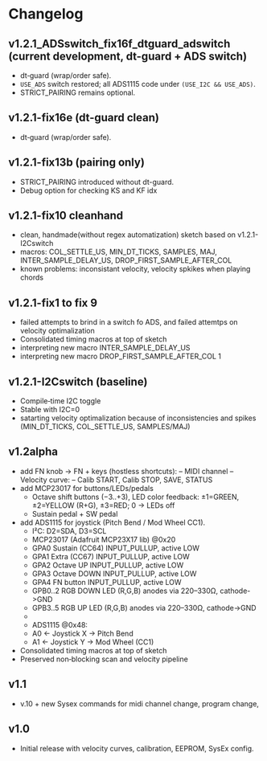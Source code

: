 # Changelog

## v1.2.1_ADSswitch_fix16f_dtguard_adswitch (current development, dt-guard + ADS switch)
- dt‑guard (wrap/order safe).
- `USE_ADS` switch restored; all ADS1115 code under `(USE_I2C && USE_ADS)`.
- STRICT_PAIRING remains optional.

## v1.2.1-fix16e (dt-guard clean)
- dt‑guard (wrap/order safe).

## v1.2.1-fix13b (pairing only)
- STRICT_PAIRING introduced without dt-guard.
- Debug option for checking KS and KF idx

## v1.2.1-fix10 cleanhand
- clean, handmade(without regex automatization) sketch based on v1.2.1-I2Cswitch
- macros: COL_SETTLE_US, MIN_DT_TICKS, SAMPLES, MAJ, INTER_SAMPLE_DELAY_US, DROP_FIRST_SAMPLE_AFTER_COL
- known problems: inconsistant velocity, velocity spkikes when playing chords

## v1.2.1-fix1 to fix 9
- failed attempts to brind in a switch fo ADS, and failed attemtps on velocity optimalization
- Consolidated timing macros at top of sketch
- interpreting new macro INTER_SAMPLE_DELAY_US
- interpreting new macro DROP_FIRST_SAMPLE_AFTER_COL 1

## v1.2.1-I2Cswitch (baseline)
- Compile‑time I2C toggle
- Stable with I2C=0
- satarting velocity optimalization because of inconsistencies and spikes (MIN_DT_TICKS, COL_SETTLE_US, SAMPLES/MAJ)

## v1.2alpha
- add FN knob -> FN + keys (hostless shortcuts):
 	– MIDI channel
        – Velocity curve:
        – Calib START, Calib STOP, SAVE, STATUS
- add MCP23017 for buttons/LEDs/pedals
   - Octave shift buttons (−3..+3), LED color feedback: ±1=GREEN, ±2=YELLOW (R+G), ±3=RED; 0 → LEDs off
   - Sustain pedal + SW pedal
- add ADS1115 for joystick (Pitch Bend / Mod Wheel CC1).
  * I²C: D2=SDA, D3=SCL
  * MCP23017 (Adafruit MCP23X17 lib) @0x20
  *   GPA0  Sustain (CC64)  INPUT_PULLUP, active LOW
  *   GPA1  Extra   (CC67)  INPUT_PULLUP, active LOW
  *   GPA2  Octave UP       INPUT_PULLUP, active LOW
  *   GPA3  Octave DOWN     INPUT_PULLUP, active LOW
  *   GPA4  FN button       INPUT_PULLUP, active LOW
  *   GPB0..2  RGB DOWN LED (R,G,B) anodes via 220–330Ω, cathode->GND
  *   GPB3..5  RGB UP   LED (R,G,B) anodes via 220–330Ω, cathode->GND
  *
  * ADS1115 @0x48:
  *   A0 <- Joystick X → Pitch Bend
  *   A1 <- Joystick Y → Mod Wheel (CC1)
- Consolidated timing macros at top of sketch
- Preserved non‑blocking scan and velocity pipeline

## v1.1
- v.10 + new Sysex commands for midi channel change, program change, 

## v1.0 
- Initial release with velocity curves, calibration, EEPROM, SysEx config.
